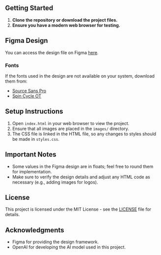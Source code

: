 
## Getting Started

1. **Clone the repository or download the project files.**
2. **Ensure you have a modern web browser for testing.**

## Figma Design

You can access the design file on Figma [here](link-to-figma).

### Fonts

If the fonts used in the design are not available on your system, download them from:
- [Source Sans Pro](https://fonts.google.com/specimen/Source+Sans+Pro)
- [Spin Cycle OT](link-to-font)

## Setup Instructions

1. Open `index.html` in your web browser to view the project.
2. Ensure that all images are placed in the `images/` directory.
3. The CSS file is linked in the HTML file, so any changes to styles should be made in `styles.css`.

## Important Notes

- Some values in the Figma design are in floats; feel free to round them for implementation.
- Make sure to verify the design details and adjust any HTML code as necessary (e.g., adding images for logos).

## License

This project is licensed under the MIT License - see the [LICENSE](LICENSE) file for details.

## Acknowledgments

- Figma for providing the design framework.
- OpenAI for developing the AI model used in this project.

